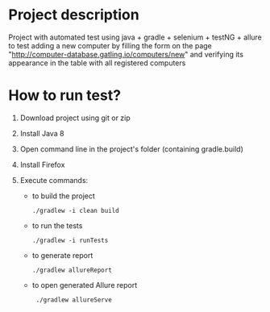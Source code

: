 # Project description

Project with automated test using java + gradle + selenium + testNG + allure to test adding a new computer by filling the form on the page 
"http://computer-database.gatling.io/computers/new" and verifying its appearance in the table with all registered
computers

# How to run test?
1. Download project using git or zip
2. Install Java 8
3. Open command line in the project's folder (containing gradle.build)
4. Install Firefox 
5. Execute commands: 
   
   - to build the project
  
         ./gradlew -i clean build 
 
   - to run the tests
   
         ./gradlew -i runTests   

   - to generate report
   
         ./gradlew allureReport      

   - to open generated Allure report

          ./gradlew allureServe


